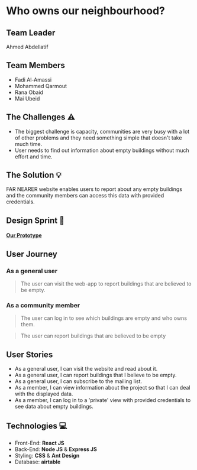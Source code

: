 # **Who owns our neighbourhood?**

## **Team Leader**
Ahmed Abdellatif

## **Team Members**
 - Fadi Al-Amassi
 - Mohammed Qarmout
 - Rana Obaid
 - Mai Ubeid

## **The Challenges** :warning:
  - The biggest challenge is capacity, communities are very busy with a lot of other problems and they need something simple that doesn't take much time.
  - User needs to find out information about empty buildings without much effort and time.

## **The Solution** :bulb:
FAR NEARER website enables users to report about any empty buildings and the community members can access this data with provided credentials.

## **Design Sprint** :art:

#### [Our Prototype](https://www.figma.com/proto/3p0arBhByl0QwtLyjqumke/Far-Nearer?node-id=11%3A0&scaling=min-zoom)

## **User Journey**


### **As a general user**

>The user can visit the web-app to report buildings that are believed to be empty.

### **As a community member**

>The user can log in to see which buildings are empty and who owns them.

>The user can report buildings that are believed to be empty


## **User Stories**
 - As a general user, I can visit the website and read about it.
 - As a general user, I can report buildings that I believe to be empty.
 - As a general user, I can subscribe to the mailing list.
 - As a member, I can view information about the project so that I can deal with the displayed data.
 - As a member, I can log in to a 'private' view with provided credentials to see data about empty buildings.


## **Technologies** :computer:
- Front-End: **React JS**
- Back-End: **Node JS** & **Express JS**
- Styling: **CSS** & **Ant Design**
- Database: **airtable**

